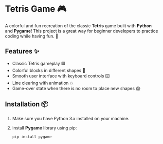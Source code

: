 # Tetris Game 🎮

A colorful and fun recreation of the classic **Tetris** game built with **Python** and **Pygame**! This project is a great way for beginner developers to practice coding while having fun. 🎉

## Features ✨
- Classic Tetris gameplay 🟦
- Colorful blocks in different shapes 🌈
- Smooth user interface with keyboard controls ⌨️
- Line clearing with animation 💥
- Game-over state when there is no room to place new shapes 😱

## Installation 📦

1. Make sure you have Python 3.x installed on your machine.
2. Install **Pygame** library using pip:

   ```bash
   pip install pygame
